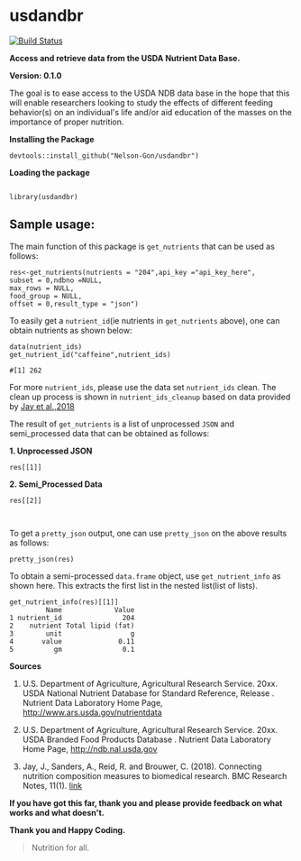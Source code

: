 # usdandbr

[![Build Status](https://travis-ci.org/Nelson-Gon/usdandbr.svg?branch=master)](https://travis-ci.org/Nelson-Gon/usdandbr)


**Access and retrieve data from the USDA Nutrient Data Base.**


**Version: 0.1.0**

The goal is to ease access to the USDA NDB data base in the hope that this will enable researchers looking to study the effects of different feeding behavior(s) on an individual's life and/or aid education of the masses on the importance of proper nutrition.



**Installing the Package**

```
devtools::install_github("Nelson-Gon/usdandbr")

```

**Loading the package**

```

library(usdandbr)

```

## Sample usage:

The main function of this package is `get_nutrients` that can be used as follows:

```
res<-get_nutrients(nutrients = "204",api_key ="api_key_here", 
subset = 0,ndbno =NULL,
max_rows = NULL,
food_group = NULL,
offset = 0,result_type = "json")

```

To easily get a `nutrient_id`(ie nutrients in `get_nutrients` above), one can obtain nutrients as shown below:

```
data(nutrient_ids)
get_nutrient_id("caffeine",nutrient_ids)

#[1] 262

```
For more `nutrient_ids`, please use the data set `nutrient_ids` clean. The clean up process is shown in `nutrient_ids_cleanup` based on data provided by [Jay et al.,2018](https://link.springer.com/article/10.1186%2Fs13104-018-3997-y)


The result of `get_nutrients` is a list of unprocessed `JSON` and semi_processed data that can be obtained as follows:

**1. Unprocessed JSON**
  ```
  res[[1]]
  
  ```

**2. Semi_Processed Data**

```
res[[2]]



```

To get a `pretty_json` output, one can use `pretty_json` on the above results as follows:

```
pretty_json(res)

```

To obtain a semi-processed `data.frame` object, use `get_nutrient_info` as shown here. This extracts the first list in the nested list(list of lists).

```
get_nutrient_info(res)[[1]]
         Name             Value
1 nutrient_id               204
2    nutrient Total lipid (fat)
3        unit                 g
4       value              0.11
5          gm               0.1

```

**Sources**
1. U.S. Department of Agriculture, Agricultural Research Service. 20xx. USDA National Nutrient Database for Standard Reference, Release . Nutrient Data Laboratory Home Page, http://www.ars.usda.gov/nutrientdata

2. U.S. Department of Agriculture, Agricultural Research Service. 20xx. USDA Branded Food Products Database . Nutrient Data Laboratory Home Page, http://ndb.nal.usda.gov

3. Jay, J., Sanders, A., Reid, R. and Brouwer, C. (2018). Connecting nutrition composition measures to biomedical research. BMC Research Notes, 11(1).  [link](https://link.springer.com/article/10.1186%2Fs13104-018-3997-y)

**If you have got this far, thank you and please provide feedback on what works and what doesn't.**

**Thank you and Happy Coding.**

>Nutrition for all.
